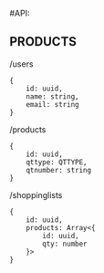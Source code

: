 #API:

## PRODUCTS

/users

```
{
    id: uuid,
    name: string,
    email: string
}
```

/products

```
{
    id: uuid,
    qttype: QTTYPE,
    qtnumber: string
}
```

/shoppinglists

```
{
    id: uuid,
    products: Array<{
        id: uuid,
        qty: number
    }>
}
```
